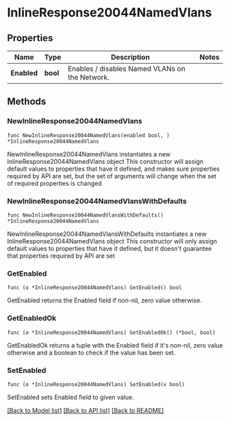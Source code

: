 # InlineResponse20044NamedVlans

## Properties

Name | Type | Description | Notes
------------ | ------------- | ------------- | -------------
**Enabled** | **bool** | Enables / disables Named VLANs on the Network. | 

## Methods

### NewInlineResponse20044NamedVlans

`func NewInlineResponse20044NamedVlans(enabled bool, ) *InlineResponse20044NamedVlans`

NewInlineResponse20044NamedVlans instantiates a new InlineResponse20044NamedVlans object
This constructor will assign default values to properties that have it defined,
and makes sure properties required by API are set, but the set of arguments
will change when the set of required properties is changed

### NewInlineResponse20044NamedVlansWithDefaults

`func NewInlineResponse20044NamedVlansWithDefaults() *InlineResponse20044NamedVlans`

NewInlineResponse20044NamedVlansWithDefaults instantiates a new InlineResponse20044NamedVlans object
This constructor will only assign default values to properties that have it defined,
but it doesn't guarantee that properties required by API are set

### GetEnabled

`func (o *InlineResponse20044NamedVlans) GetEnabled() bool`

GetEnabled returns the Enabled field if non-nil, zero value otherwise.

### GetEnabledOk

`func (o *InlineResponse20044NamedVlans) GetEnabledOk() (*bool, bool)`

GetEnabledOk returns a tuple with the Enabled field if it's non-nil, zero value otherwise
and a boolean to check if the value has been set.

### SetEnabled

`func (o *InlineResponse20044NamedVlans) SetEnabled(v bool)`

SetEnabled sets Enabled field to given value.



[[Back to Model list]](../README.md#documentation-for-models) [[Back to API list]](../README.md#documentation-for-api-endpoints) [[Back to README]](../README.md)



